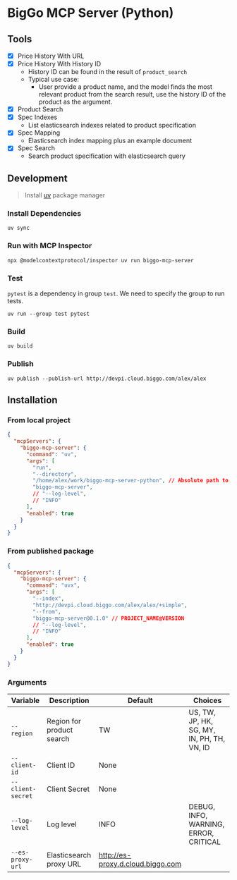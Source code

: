 # BigGo MCP Server (Python)

## Tools
- [x] Price History With URL
- [x] Price History With History ID
  - History ID can be found in the result of `product_search`
  - Typical use case:
    - User provide a product name, and the model finds the most relevant product from the search result, use the history ID of the product as the argument.
- [x] Product Search
- [x] Spec Indexes
  - List elasticsearch indexes related to product specification
- [x] Spec Mapping
  - Elasticsearch index mapping plus an example document
- [x] Spec Search
  - Search product specification with elasticsearch query

## Development
> Install [uv](https://docs.astral.sh/uv/) package manager

### Install Dependencies
```
uv sync
```

### Run with MCP Inspector
```
npx @modelcontextprotocol/inspector uv run biggo-mcp-server
```

### Test
`pytest` is a dependency in group `test`.
We need to specify the group to run tests.
```
uv run --group test pytest
```

### Build 
```
uv build
```

### Publish
```
uv publish --publish-url http://devpi.cloud.biggo.com/alex/alex
```


## Installation
### From local project
```json
{
  "mcpServers": {
    "biggo-mcp-server": {
      "command": "uv",
      "args": [
        "run",
        "--directory",
        "/home/alex/work/biggo-mcp-server-python", // Absolute path to project
        "biggo-mcp-server",
        // "--log-level",
        // "INFO"
      ],
      "enabled": true
    }
  }
}
```
### From published package
```json
{
  "mcpServers": {
    "biggo-mcp-server": {
      "command": "uvx",
      "args": [
        "--index",
        "http://devpi.cloud.biggo.com/alex/alex/+simple",
        "--from",
        "biggo-mcp-server@0.1.0" // PROJECT_NAME@VERSION
        // "--log-level",
        // "INFO"
      ],
      "enabled": true
    }
  }
}
```

### Arguments
| Variable          | Description               | Default                           | Choices                                    |
| ----------------- | ------------------------- | --------------------------------- | ------------------------------------------ |
| `--region`        | Region for product search | TW                                | US, TW, JP, HK, SG, MY, IN, PH, TH, VN, ID |
| `--client-id`     | Client ID                 | None                              |                                            |
| `--client-secret` | Client Secret             | None                              |                                            |
| `--log-level`     | Log level                 | INFO                              | DEBUG, INFO, WARNING, ERROR, CRITICAL      |
| `--es-proxy-url`  | Elasticsearch proxy URL   | http://es-proxy.d.cloud.biggo.com |                                            |
